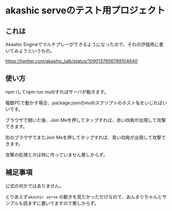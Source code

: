 # akashic serveのテスト用プロジェクト

## これは

Akashic Engineでマルチプレーができるようになったので、それの評価用に書いてみようというもの。

https://twitter.com/akashic_talk/status/1090137956789104640

## 使い方

npm iしてnpm run multiすればサーバが動きます。

複数PCで動かす場合、package.jsonのmultiスクリプトのホスト名をいじればいいです。

ブラウザで開いた後、Join Meを押してタップすれば、赤い四角が出現して攻撃できます。

別のブラウザでまたJoin Meを押してタップすれば、青い四角が出現して攻撃できます。

攻撃の処理とかは特に作っていません悪しからず。

## 補足事項

公式の何かではありません。

とりあえず`akashic serve` の動きを見たかっただけなので、あんまりちゃんとサンプルも読まずに書いてますので悪しからず。